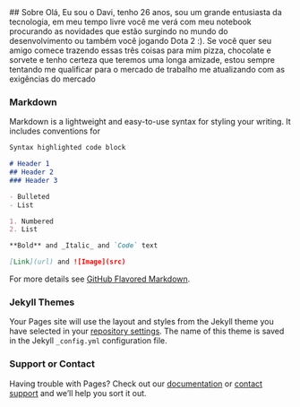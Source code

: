 <title>Quem é o Davi?</title>
## Sobre
Olá, Eu sou o Davi, tenho 26 anos, sou um grande entusiasta da tecnologia, em meu tempo livre você me verá com meu notebook procurando as novidades que estão surgindo no mundo do desenvolvimento ou também você jogando Dota 2 :). Se você quer seu amigo comece trazendo essas três coisas para mim pizza, chocolate e sorvete e tenho certeza que teremos uma longa amizade, estou sempre tentando me qualificar para o mercado de trabalho me atualizando com as exigências do mercado


### Markdown

Markdown is a lightweight and easy-to-use syntax for styling your writing. It includes conventions for

```markdown
Syntax highlighted code block

# Header 1
## Header 2
### Header 3

- Bulleted
- List

1. Numbered
2. List

**Bold** and _Italic_ and `Code` text

[Link](url) and ![Image](src)
```

For more details see [GitHub Flavored Markdown](https://guides.github.com/features/mastering-markdown/).

### Jekyll Themes

Your Pages site will use the layout and styles from the Jekyll theme you have selected in your [repository settings](https://github.com/daviwesley/daviwesley.github.io/settings). The name of this theme is saved in the Jekyll `_config.yml` configuration file.

### Support or Contact

Having trouble with Pages? Check out our [documentation](https://help.github.com/categories/github-pages-basics/) or [contact support](https://github.com/contact) and we’ll help you sort it out.
